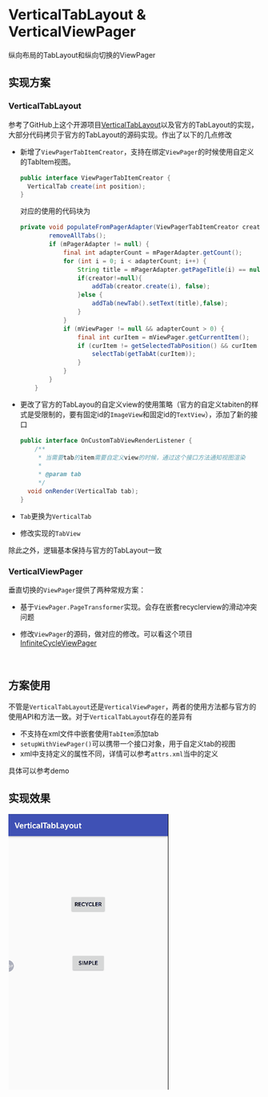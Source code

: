 # VerticalTabLayout & VerticalViewPager

纵向布局的TabLayout和纵向切换的ViewPager



## 实现方案

### VerticalTabLayout

参考了GitHub上这个开源项目[VerticalTabLayout](https://github.com/qstumn/VerticalTabLayout)以及官方的TabLayout的实现，大部分代码拷贝于官方的TabLayout的源码实现。作出了以下的几点修改

* 新增了`ViewPagerTabItemCreator`，支持在绑定`ViewPager`的时候使用自定义的TabItem视图。

  ```java
  public interface ViewPagerTabItemCreator {	
  	VerticalTab create(int position);
  }
  ```

  对应的使用的代码块为

  ```java
  private void populateFromPagerAdapter(ViewPagerTabItemCreator creator) {
          removeAllTabs();
          if (mPagerAdapter != null) {
              final int adapterCount = mPagerAdapter.getCount();
              for (int i = 0; i < adapterCount; i++) {
                  String title = mPagerAdapter.getPageTitle(i) == null ? "tab" + i : mPagerAdapter.getPageTitle(i).toString();
                  if(creator!=null){
                      addTab(creator.create(i), false);
                  }else {
                      addTab(newTab().setText(title),false);
                  }
              }
              if (mViewPager != null && adapterCount > 0) {
                  final int curItem = mViewPager.getCurrentItem();
                  if (curItem != getSelectedTabPosition() && curItem < getTabCount()) {
                      selectTab(getTabAt(curItem));
                  }
              }
          }
      }
  ```

* 更改了官方的TabLayou的自定义view的使用策略（官方的自定义tabiten的样式是受限制的，要有固定id的`ImageView`和固定id的`TextView`），添加了新的接口

  ```java
  public interface OnCustomTabViewRenderListener {
      /**
       * 当需要tab的item需要自定义view的时候，通过这个接口方法通知视图渲染
       *
       * @param tab
       */   
  	void onRender(VerticalTab tab);
  }
  ```

* `Tab`更换为`VerticalTab`

* 修改实现的`TabView`

除此之外，逻辑基本保持与官方的TabLayout一致

###  VerticalViewPager

垂直切换的`ViewPager`提供了两种常规方案：

* 基于`ViewPager.PageTransformer`实现。会存在嵌套recyclerview的滑动冲突问题

* 修改`ViewPager`的源码，做对应的修改。可以看这个项目[InfiniteCycleViewPager](https://github.com/Devlight/InfiniteCycleViewPager)

  ​

## 方案使用 

不管是`VerticalTabLayout`还是`VerticalViewPager`，两者的使用方法都与官方的使用API和方法一致。对于`VerticalTabLayout`存在的差异有

* 不支持在xml文件中嵌套使用`TabItem`添加tab
* `setupWithViewPager()`可以携带一个接口对象，用于自定义tab的视图
* xml中支持定义的属性不同，详情可以参考`attrs.xml`当中的定义

具体可以参考demo

## 实现效果

![](/sample.gif)